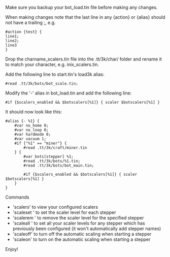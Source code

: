 Make sure you backup your bot_load.tin file before making any changes. 

When making changes note that the last line in any {action} or {alias} should not have a trailing ;, e.g.
```
#action {test} {
line1;
line2;
line3
}
```

Drop the charname_scalers.tin file into the .tt/3k/char/ folder and rename it to match your character, e.g. inix_scalers.tin.

Add the following line to start.tin's load3k alias:
```
#read .tt/3k/bots/bot_scale.tin;
```


Modify the '-' alias in bot_load.tin and add the following line:
```
#if {$scalers_enabled && $botscalers[%1]} { scaler $botscalers[%1] }
```
It should now look like this:
```
#alias {- %1} {
	#var no_home 0;
	#var no_loop 0;
	#var hardmode 0;
	#var vacuum 1;
	#if {"%1" == "miner"} {
		#read .tt/3k/craft/miner.tin
	} {
		#var bots[stepper] %1;
		#read .tt/3k/bots/%1.tin;
		#read .tt/3k/bots/bot_main.tin;

		#if {$scalers_enabled && $botscalers[%1]} { scaler $botscalers[%1] }
	}
}
```

Commands
- 'scalers' to view your configured scalers
- 'scaleset <steppername> <level>' to set the scaler level for each stepper
- 'scalerem <steppername>' to remove the scaler level for the specified stepper
- 'scaleall <level>' to set all your scaler levels for any stepper which has previously been configured (it won't automatically add stepper names)
- 'scaleoff' to turn off the automatic scaling when starting a stepper
- 'scaleon' to turn on the automatic scaling when starting a stepper


Enjoy!
